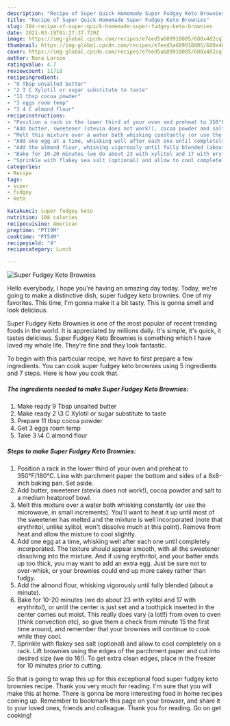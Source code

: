 ```yaml
---
description: "Recipe of Super Quick Homemade Super Fudgey Keto Brownies"
title: "Recipe of Super Quick Homemade Super Fudgey Keto Brownies"
slug: 384-recipe-of-super-quick-homemade-super-fudgey-keto-brownies
date: 2021-03-19T01:27:37.729Z
image: https://img-global.cpcdn.com/recipes/e7eed5a689918005/680x482cq70/super-fudgey-keto-brownies-recipe-main-photo.jpg
thumbnail: https://img-global.cpcdn.com/recipes/e7eed5a689918005/680x482cq70/super-fudgey-keto-brownies-recipe-main-photo.jpg
cover: https://img-global.cpcdn.com/recipes/e7eed5a689918005/680x482cq70/super-fudgey-keto-brownies-recipe-main-photo.jpg
author: Nora Larson
ratingvalue: 4.7
reviewcount: 11718
recipeingredient:
- "9 Tbsp unsalted butter"
- "2 3 C Xylotil or sugar substitute to taste"
- "11 tbsp cocoa powder"
- "3 eggs room temp"
- "3 4 C almond flour"
recipeinstructions:
- "Position a rack in the lower third of your oven and preheat to 350°F/180°C. Line with parchment paper the bottom and sides of a 8x8-inch baking pan. Set aside."
- "Add butter, sweetener (stevia does not work!), cocoa powder and salt to a medium heatproof bowl."
- "Melt this mixture over a water bath whisking constantly (or use the microwave, in small increments). You&#39;ll want to heat it up until most of the sweetener has melted and the mixture is well incorporated (note that erythritol, unlike xylitol, won&#39;t dissolve much at this point). Remove from heat and allow the mixture to cool slightly."
- "Add one egg at a time, whisking well after each one until completely incorporated. The texture should appear smooth, with all the sweetener dissolving into the mixture. And if using erythritol, and your batter ends up too thick, you may want to add an extra egg. Just be sure not to over-whisk, or your brownies could end up more cakey rather than fudgy."
- "Add the almond flour, whisking vigorously until fully blended (about a minute)."
- "Bake for 10-20 minutes (we do about 23 with xylitol and 17 with erythritol), or until the center is just set and a toothpick inserted in the center comes out moist. This really does vary (a lot!!) from oven to oven (think convection etc), so give them a check from minute 15 the first time around, and remember that your brownies will continue to cook while they cool."
- "Sprinkle with flakey sea salt (optional) and allow to cool completely on a rack. Lift brownies using the edges of the parchment paper and cut into desired size (we do 16!). To get extra clean edges, place in the freezer for 10 minutes prior to cutting."
categories:
- Recipe
tags:
- super
- fudgey
- keto

katakunci: super fudgey keto 
nutrition: 108 calories
recipecuisine: American
preptime: "PT19M"
cooktime: "PT54M"
recipeyield: "4"
recipecategory: Lunch

---
```



![Super Fudgey Keto Brownies](https://img-global.cpcdn.com/recipes/e7eed5a689918005/680x482cq70/super-fudgey-keto-brownies-recipe-main-photo.jpg)

Hello everybody, I hope you're having an amazing day today. Today, we're going to make a distinctive dish, super fudgey keto brownies. One of my favorites. This time, I'm gonna make it a bit tasty. This is gonna smell and look delicious.

Super Fudgey Keto Brownies is one of the most popular of recent trending foods in the world. It is appreciated by millions daily. It's simple, it's quick, it tastes delicious. Super Fudgey Keto Brownies is something which I have loved my whole life. They're fine and they look fantastic.




To begin with this particular recipe, we have to first prepare a few ingredients. You can cook super fudgey keto brownies using 5 ingredients and 7 steps. Here is how you cook that.

<!--inarticleads1-->

##### The ingredients needed to make Super Fudgey Keto Brownies:

1. Make ready 9 Tbsp unsalted butter
1. Make ready 2 \3 C Xylotil or sugar substitute to taste
1. Prepare 11 tbsp cocoa powder
1. Get 3 eggs room temp
1. Take 3 \4 C almond flour




<!--inarticleads2-->

##### Steps to make Super Fudgey Keto Brownies:

1. Position a rack in the lower third of your oven and preheat to 350°F/180°C. Line with parchment paper the bottom and sides of a 8x8-inch baking pan. Set aside.
1. Add butter, sweetener (stevia does not work!), cocoa powder and salt to a medium heatproof bowl.
1. Melt this mixture over a water bath whisking constantly (or use the microwave, in small increments). You&#39;ll want to heat it up until most of the sweetener has melted and the mixture is well incorporated (note that erythritol, unlike xylitol, won&#39;t dissolve much at this point). Remove from heat and allow the mixture to cool slightly.
1. Add one egg at a time, whisking well after each one until completely incorporated. The texture should appear smooth, with all the sweetener dissolving into the mixture. And if using erythritol, and your batter ends up too thick, you may want to add an extra egg. Just be sure not to over-whisk, or your brownies could end up more cakey rather than fudgy.
1. Add the almond flour, whisking vigorously until fully blended (about a minute).
1. Bake for 10-20 minutes (we do about 23 with xylitol and 17 with erythritol), or until the center is just set and a toothpick inserted in the center comes out moist. This really does vary (a lot!!) from oven to oven (think convection etc), so give them a check from minute 15 the first time around, and remember that your brownies will continue to cook while they cool.
1. Sprinkle with flakey sea salt (optional) and allow to cool completely on a rack. Lift brownies using the edges of the parchment paper and cut into desired size (we do 16!). To get extra clean edges, place in the freezer for 10 minutes prior to cutting.




So that is going to wrap this up for this exceptional food super fudgey keto brownies recipe. Thank you very much for reading. I'm sure that you will make this at home. There is gonna be more interesting food in home recipes coming up. Remember to bookmark this page on your browser, and share it to your loved ones, friends and colleague. Thank you for reading. Go on get cooking!
